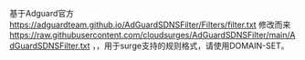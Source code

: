 基于Adguard官方 https://adguardteam.github.io/AdGuardSDNSFilter/Filters/filter.txt 修改而来 https://raw.githubusercontent.com/cloudsurges/AdGuardSDNSFilter/main/AdGuardSDNSFilter.txt ，，用于surge支持的规则格式，请使用DOMAIN-SET。
